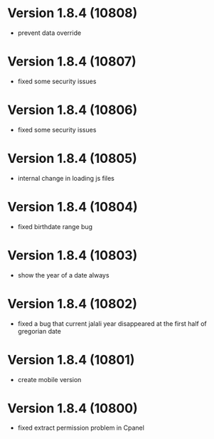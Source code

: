 # Version 1.8.4 (10808)
- prevent data override

# Version 1.8.4 (10807)
- fixed some security issues

# Version 1.8.4 (10806)
- fixed some security issues

# Version 1.8.4 (10805)
- internal change in loading js files

# Version 1.8.4 (10804)
- fixed birthdate range bug

# Version 1.8.4 (10803)
- show the year of a date always

# Version 1.8.4 (10802)
- fixed a bug that current jalali year disappeared at the first half of gregorian date

# Version 1.8.4 (10801)
- create mobile version

# Version 1.8.4 (10800)
- fixed extract permission problem in Cpanel